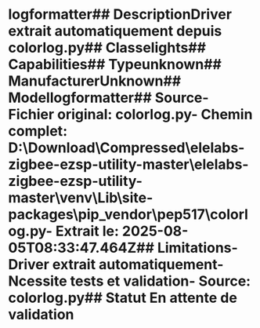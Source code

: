 # logformatter##  DescriptionDriver extrait automatiquement depuis colorlog.py##  Classelights##  Capabilities##  Typeunknown##  ManufacturerUnknown##  Modellogformatter##  Source- **Fichier original**: colorlog.py- **Chemin complet**: D:\Download\Compressed\elelabs-zigbee-ezsp-utility-master\elelabs-zigbee-ezsp-utility-master\venv\Lib\site-packages\pip\_vendor\pep517\colorlog.py- **Extrait le**: 2025-08-05T08:33:47.464Z##  Limitations- Driver extrait automatiquement- Ncessite tests et validation- Source: colorlog.py##  Statut En attente de validation